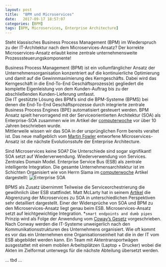 ```yaml
---
layout: post
title:  "BPM und Microservices"
date:   2017-09-17 18:57:07
categories: [BPM]
tags: [BPM, Microservices, Enterprise Architecture]
---
```

Steht klassisches Business Process Management (BPM) im Wiederspruch zu der IT-Architektur nach dem Microservices-Ansatz? Der korrekte Microservices-Ansatz erlaubt keine zentrale unternehmensweite Prozesssteuerungskomponente!  

Business Process Management (BPM) ist ein vollumfänglicher Ansatz der Unternehmensorganisation konzentriert auf die kontinuierliche Optimierung und damit auf die Gewinnmaximierung des Kerngeschäfts. Dabei wird das Kerngeschäft in die End-To-End Geschäftsprozess(e) gegliedert die komplette Eigenleistung von dem Kunden-Auftrag bis zu der abschließenden Kunden-Lieferung umfasst.  
Die IT gestützte Lösung des BPM’s sind die BPM-Systeme (BPMS) bei denen die End-To-End Geschäftsprozesse durch integrierte zentrale Business Process Engines (BPE) automatisiert gesteuert werden. BPM Ansatz spielt hervorragend mit der Serviceorientierten Architektur (SOA) als Enterprise-SOA zusammen wie im Artikel der [computerwoche] vor über 10 Jahren beschrieben wurde.  
Mittlerweile wissen wir das SOA in der ursprünglichen Form bereits veraltet ist. Das neue maßgeblich vom [Martin Fowler][martinfowler] entworfene Microservices-Ansatz ist die nächste Evolutionsstufe der Enterprise Architecture.  

Sind Microservices keine SOA? Die Unterschiede sind sogar signifikant!
SOA setzt auf Wiederverwendung. Wiederverwendung von Services. Zentrales Domain Model. Enterprise Service Bus (ESB) als zentrale intelligente Integration. Die gesamte Unternehmensarchitektur ist im Schichten Organisiert wie von Herrn Slama im [computerwoche] Artikel dargestellt:
![Enterprise SOA][soa]

BPMS als Zusatz übernimmt Teilweise die Serviceorchestrierung die gewöhnlich über ESB stattfindet.
Matt McLarty hat in seinem [Artikel][mattmclarty] die Abgrenzung der Microservices zu SOA in unterschiedlichen Perspektiven sehr detailliert dargestellt.
Einer der Widersprüche von SOA und BPM zu den Microservices-Ansatz liegt genau beim ESB. Microservices-Ansatz setzt auf leichtgewichtige Integration.
*`smart endpoints and dumb pipes` Prinzip wird als Folge der Anwendung vom [Coway’s Gesetz][conway] vorgeschrieben. 
Nach Conway werden die IT-Systeme unweigerlich nach den Kommunikationsstrukturen des Unternehmens organisiert. Wie oft kommt es vor das ein Unternehmen eine Organisationseinheit hat die in der IT vom ESB abgebildet werden kann. Ein Team mit Aktentransportwägen ausgestattet mit einem mobilen Arbeitsplätzen (Laptop + Drucker) wobei die Akten im Zielformat unterwegs für die nächste Abteilung übersetzt werden.  

… tbd …

[computerwoche]:     https://www.computerwoche.de/a/soa-und-bpm-wachsen-zusammen,1219234 
[soa]:               https://images.computerwoche.de/images/computerwoche/bdb/918472/890x.jpg
[martinfowler]:      https://martinfowler.com/
[mattmclarty]:       https://www.infoworld.com/article/3080611/application-development/learning-from-soa-5-lessons-for-the-microservices-era.html
[conway]:            https://de.wikipedia.org/wiki/Gesetz_von_Conway
[scs]:               http://scs-architecture.org/